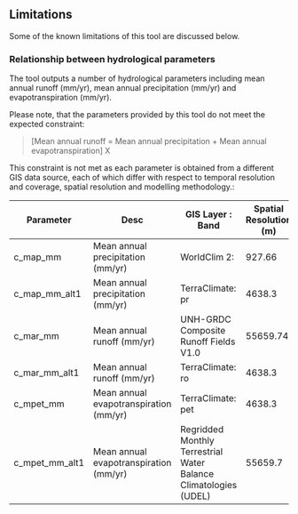 
## Limitations

Some of the known limitations of this tool are discussed below.

### Relationship between hydrological parameters

The tool outputs a number of hydrological parameters including mean annual runoff (mm/yr), mean annual precipitation (mm/yr) and evapotranspiration (mm/yr).

Please note, that the parameters provided by this tool do not meet the expected constraint:

> [Mean annual runoff = Mean annual precipitation + Mean annual evapotranspiration] X

This constraint is not met as each parameter is obtained from a different GIS data source, each of which differ with respect to temporal resolution and coverage, spatial resolution and modelling methodology.:

| Parameter | Desc                                   | GIS Layer : Band                      | Spatial Resolution (m) | Temporal Resolution | Temporal Coverate |
|-----------|----------------------------------------|---------------------------------------|------------------------|---------------------|-------------------|
| c_map_mm  | Mean annual precipitation (mm/yr)      | WorldClim 2:                          | 927.66                 | Long term mean      | 1970 - 2000       |
| c_map_mm_alt1  | Mean annual precipitation (mm/yr)      | TerraClimate: pr                         |  4638.3                 | Long term mean      | 2000-2019       |
| c_mar_mm  | Mean annual runoff (mm/yr)             | UNH-GRDC Composite Runoff Fields V1.0 | 55659.74               | Long term mean      | < 2000            |
| c_mar_mm_alt1  | Mean annual runoff (mm/yr)             | TerraClimate: ro | 4638.3               | Long term mean      | < 2000            |
| c_mpet_mm | Mean annual evapotranspiration (mm/yr) | TerraClimate: pet                     | 4638.3                 | Long term mean      | 2000-2019         |
| c_mpet_mm_alt1 | Mean annual evapotranspiration (mm/yr) |  Regridded Monthly Terrestrial Water Balance Climatologies (UDEL)                    |   55659.7      |      |         |